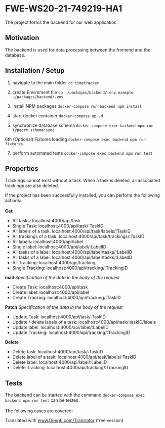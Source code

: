 # FWE-WS20-21-749219-HA1

The project forms the backend for our web application.

## Motivation
The backend is used for data processing between the frontend and the database.

## Installation / Setup

 1. navigate to the main folder 
 `cd timetracker`
 
 2. create Enviroment file 
 `cp ./packages/backend/.env.example ./packages/backend/.env`
 
 3. install NPM packages 
 `docker-compose run backend npm install`
 
 4. start docker container 
 `docker-compose up -d`
 
 5. synchronize database schema 
 `docker-compose exec backend npm run typeorm schema:sync`
 
 6th (Optional) Fixtures loading 
 `docker-compose exec backend npm run fixtures`
 
 7. perform automated tests 
 `docker-compose exec backend npm run test`

## Properties
Trackings cannot exist without a task.
When a task is deleted, all associated trackings are also deleted.

If the project has been successfully installed, you can perform the following actions: <br /><br />
**Get**

 - All tasks: localhost:4000/api/task
 - Single Task: localhost:4000/api/task/:TaskID
 - All labels of a task: localhost:4000/api/task/labels/:TaskID
 - All trackings of a task: localhost:4000/api/task/trackings/:TaskID
 - All labels: localhost:4000/api/label
 - Single label: localhost:4000/api/label/:LabelID 
 - All tasks of a label: localhost:4000/api/label/tasks/:LabelID
 - All tasks of a label: localhost:4000/api/label/tasks/:LabelID
 - All Tracking: localhost:4000/api/tracking
 - Single Tracking: localhost:4000/api/tracking/:TrackingID

**mail**
*Specification of the data in the body of the request*

 - Create Task: localhost:4000/api/task
 - Create label: localhost:4000/api/label
 - Create Tracking: localhost:4000/api/tracking/:TaskID

**Patch**
*Specification of the data in the body of the request*

 - Update Task: localhost:4000/api/task/:TaskID
 - Update / delete labels of a task: localhost:4000/api/task/:taskID/labels
 - Update label: localhost:4000/api/label/:LabelID
 - Update Tracking: localhost:4000/api/tracking/:TrackingID

**Delete**

 - Delete task: localhost:4000/api/task/:TaskID
 - Delete label of a task: localhost:4000/api/task/labels/:TaskID
 - Delete label: localhost:4000/api/label/:LabelID
 - Delete Tracking: localhost:4000/api/tracking/:TrackingID
## Tests
The backend can be started with the command 
`docker-compose exec backend npm run test`
can be tested. <br /><br />
The following cases are covered: 


Translated with www.DeepL.com/Translator (free version)

